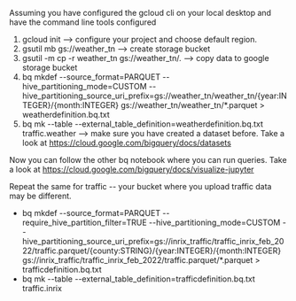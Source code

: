 Assuming you have configured the gcloud cli on your local desktop and have the command line tools configured

1. gcloud init --> configure your project and choose default region.
2. gsutil mb gs://weather_tn --> create storage bucket
3. gsutil -m cp -r weather_tn gs://weather_tn/. --> copy data to google storage bucket
4. bq mkdef --source_format=PARQUET --hive_partitioning_mode=CUSTOM --hive_partitioning_source_uri_prefix=gs://weather_tn/weather_tn/{year:INTEGER}/{month:INTEGER} gs://weather_tn/weather_tn/*.parquet > weatherdefinition.bq.txt
5. bq mk --table   --external_table_definition=weatherdefinition.bq.txt traffic.weather --> make sure you have created a dataset before. Take a look at https://cloud.google.com/bigquery/docs/datasets

Now you can follow the other bq notebook where you can run queries. Take a look at https://cloud.google.com/bigquery/docs/visualize-jupyter

Repeat the same for traffic -- your bucket where you upload traffic data may be different.

* bq mkdef --source_format=PARQUET --require_hive_partition_filter=TRUE --hive_partitioning_mode=CUSTOM --hive_partitioning_source_uri_prefix=gs://inrix_traffic/traffic_inrix_feb_2022/traffic.parquet/{county:STRING}/{year:INTEGER}/{month:INTEGER} gs://inrix_traffic/traffic_inrix_feb_2022/traffic.parquet/*.parquet > trafficdefinition.bq.txt
* bq mk --table   --external_table_definition=trafficdefinition.bq.txt  traffic.inrix
